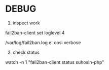 # DEBUG

1) inspect work

fail2ban-client set loglevel 4

/var/log/fail2ban.log e' cosi verbose

2) check status

watch -n 1 "fail2ban-client status suhosin-php"
